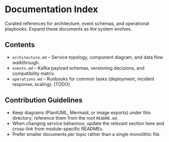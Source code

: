 # Documentation Index

Curated references for architecture, event schemas, and operational playbooks. Expand these documents as the system evolves.

## Contents
- `architecture.md` – Service topology, component diagram, and data flow walkthrough.
- `events.md` – Kafka payload schemas, versioning decisions, and compatibility matrix.
- `operations.md` – Runbooks for common tasks (deployment, incident response, scaling). [TODO]

## Contribution Guidelines
- Keep diagrams (PlantUML, Mermaid, or image exports) under this directory; reference them from the root `README.md`.
- When changing service behaviour, update the relevant section here and cross-link from module-specific READMEs.
- Prefer smaller documents per topic rather than a single monolithic file.
